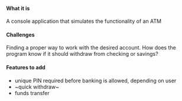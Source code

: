 #### What it is
A console application that simulates the functionality of an ATM

#### Challenges
Finding a proper way to work with the desired account. How does the program know if it should withdraw from checking or savings?

#### Features to add
- unique PIN required before banking is allowed, depending on user
- ~quick withdraw~
- funds transfer
